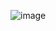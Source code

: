 ![image](https://user-images.githubusercontent.com/56457514/115087844-9e3d3980-9ed4-11eb-9580-cf7d09d28378.png)
